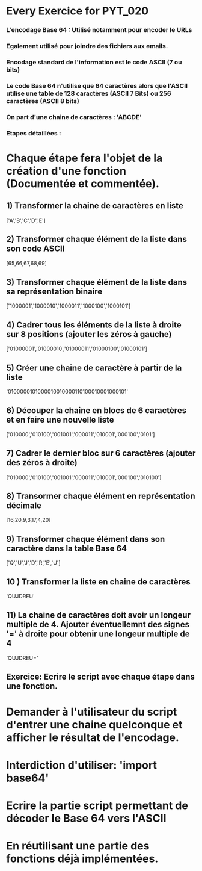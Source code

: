 # Every Exercice for PYT_020

### L'encodage Base 64 : Utilisé notamment pour encoder le URLs

### Egalement utilisé pour joindre des fichiers aux emails.

### Encodage standard de l'information est le code ASCII (7 ou bits)

### Le code Base 64 n'utilise que 64 caractères alors que l'ASCII utilise une table de 128 caractères (ASCII 7 Bits) ou 256 caractères (ASCII 8 bits)

### On part d'une chaine de caractères : 'ABCDE'

### Etapes détaillées :

# Chaque étape fera l'objet de la création d'une fonction (Documentée et commentée).

## 1) Transformer la chaine de caractères en liste
['A','B','C','D','E']

## 2) Transformer chaque élément de la liste dans son code ASCII
[65,66,67,68,69]

## 3) Transformer chaque élément de la liste dans sa représentation binaire
['1000001','1000010','1000011','1000100','1000101']

## 4) Cadrer tous les éléments de la liste à droite sur 8 positions (ajouter les zéros à gauche)
['01000001','01000010','01000011','01000100','01000101']

## 5) Créer une chaine de caractère à partir de la liste
'0100000101000010010000110100010001000101'

## 6) Découper la chaine en blocs de 6 caractères et en faire une nouvelle liste
['010000','010100','001001','000011','010001','000100','0101']

## 7) Cadrer le dernier bloc sur 6 caractères (ajouter des zéros à droite)
['010000','010100','001001','000011','010001','000100','010100']

## 8) Transormer chaque élément en représentation décimale
[16,20,9,3,17,4,20]

## 9) Transformer chaque élément dans son caractère dans la table Base 64
['Q','U','J','D','R','E','U']

## 10 ) Transformer la liste en chaine de caractères
'QUJDREU'

## 11) La chaine de caractères doit avoir un longeur multiple de 4. Ajouter éventuellemnt des signes '=' à droite pour obtenir une longeur multiple de 4
'QUJDREU='

## Exercice: Ecrire le script avec chaque étape dans une fonction.
# Demander à l'utilisateur du script d'entrer une chaine quelconque et afficher le résultat de l'encodage.

# Interdiction d'utiliser: 'import base64'

# Ecrire la partie script permettant de décoder le Base 64 vers l'ASCII
# En réutilisant une partie des fonctions déjà implémentées.

